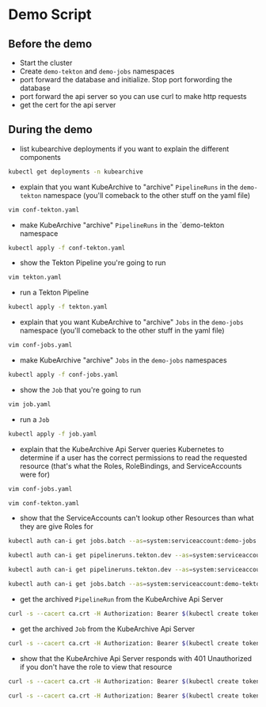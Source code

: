 # Demo Script

## Before the demo
* Start the cluster
* Create `demo-tekton` and `demo-jobs` namespaces
* port forward the database and initialize. Stop port forwording the database
* port forward the api server so you can use curl to make http requests
* get the cert for the api server

## During the demo
* list kubearchive deployments if you want to explain the different components
```bash
kubectl get deployments -n kubearchive
```
* explain that you want KubeArchive to "archive" `PipelineRuns` in the `demo-tekton` namespace (you'll comeback to the other stuff on the yaml file)
```bash
vim conf-tekton.yaml
```
* make KubeArchive "archive" `PipelineRuns` in the `demo-tekton namespace
```bash
kubectl apply -f conf-tekton.yaml
```
* show the Tekton Pipeline you're going to run
```bash
vim tekton.yaml
```
* run a Tekton Pipeline
```bash
kubectl apply -f tekton.yaml
```
* explain that you want KubeArchive to "archive" `Jobs` in the `demo-jobs` namespace (you'll comeback to the other stuff in the yaml file)
```bash
vim conf-jobs.yaml
```
* make KubeArchive "archive" `Jobs` in the `demo-jobs` namespaces
```bash
kubectl apply -f conf-jobs.yaml
```
* show the `Job` that you're going to run
```bash
vim job.yaml
```
* run a `Job`
```bash
kubectl apply -f job.yaml
```
* explain that the KubeArchive Api Server queries Kubernetes to determine if a user has the correct permissions to read the requested resource (that's what the Roles, RoleBindings, and ServiceAccounts were for)
```bash
vim conf-jobs.yaml
```
```bash
vim conf-tekton.yaml
```
* show that the ServiceAccounts can't lookup other Resources than what they are give Roles for
```bash
kubectl auth can-i get jobs.batch --as=system:serviceaccount:demo-jobs:demo-jobs -n demo-jobs
```
```bash
kubectl auth can-i get pipelineruns.tekton.dev --as=system:serviceaccount:demo-jobs:demo-jobs -n demo-jobs
```
```bash
kubectl auth can-i get pipelineruns.tekton.dev --as=system:serviceaccount:demo-tekton:demo-tekton -n demo-tekton
```
```bash
kubectl auth can-i get jobs.batch --as=system:serviceaccount:demo-tekton:demo-tekton -n demo-tekton
```
* get the archived `PipelineRun` from the KubeArchive Api Server
```bash
curl -s --cacert ca.crt -H Authorization: Bearer $(kubectl create token demo-tekton -n demo-tekton) https://localhost:8081/apis/tekton.dev/v1beta1/pipelineruns | jq
```
* get the archived `Job` from the KubeArchive Api Server
```bash
curl -s --cacert ca.crt -H Authorization: Bearer $(kubectl create token demo-jobs -n demo-jobs) https://localhost:8081/apis/batch/v1/jobs | jq
```
* show that the KubeArchive Api Server responds with 401 Unauthorized if you don't have the role to view that resource
```bash
curl -s --cacert ca.crt -H Authorization: Bearer $(kubectl create token demo-jobs -n demo-jobs) https://localhost:8081/apis/tekton.dev/v1beta1/pipelineruns | jq
```
```bash
curl -s --cacert ca.crt -H Authorization: Bearer $(kubectl create token demo-tekton -n demo-tekton) https://localhost:8081/apis/batch/v1/jobs | jq
```
